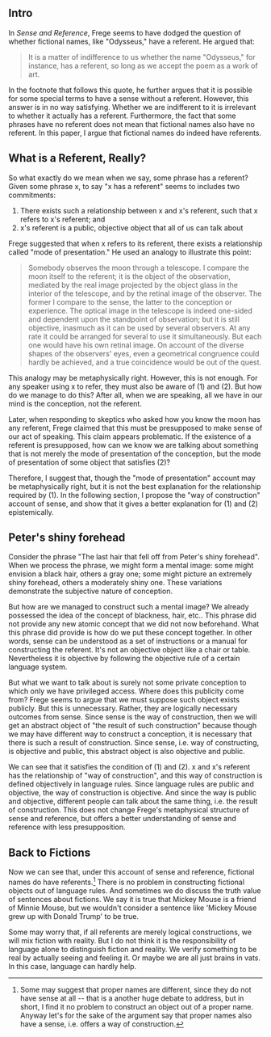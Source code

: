 ## Intro

In *Sense and Reference*, Frege seems to have dodged the question of whether fictional names, like "Odysseus," have a referent. He argued that:

> It is a matter of indifference to us whether the name "Odysseus," for instance, has a referent, so long as we accept the poem as a work of art.

In the footnote that follows this quote, he further argues that it is possible for some special terms to have a sense without a referent. However, this answer is in no way satisfying. Whether we are indifferent to it is irrelevant to whether it actually has a referent. Furthermore, the fact that some phrases have no referent does not mean that fictional names also have no referent. In this paper, I argue that fictional names do indeed have referents.

## What is a Referent, Really?

So what exactly do we mean when we say, some phrase has a referent? Given some phrase x, to say "x has a referent" seems to includes two commitments: 

1. There exists such a relationship between x and x's referent, such that x refers to x's referent; and
2. x's referent is a public, objective object that all of us can talk about

Frege suggested that when x refers to its referent, there exists a relationship called "mode of presentation." He used an analogy to illustrate this point:

> Somebody observes the moon through a telescope. I compare the moon itself to the referent; it is the object of the observation, mediated by the real image projected by the object glass in the interior of the telescope, and by the retinal image of the observer. The former I compare to the sense, the latter to the conception or experience. The optical image in the telescope is indeed one-sided and dependent upon the standpoint of observation; but it is still objective, inasmuch as it can be used by several observers. At any rate it could be arranged for several to use it simultaneously. But each one would have his own retinal image. On account of the diverse shapes of the observers' eyes, even a geometrical congruence could hardly be achieved, and a true coincidence would be out of the quest.

This analogy may be metaphysically right. However, this is not enough. For any speaker using x to refer, they must also be aware of (1) and (2). But how do we manage to do this? After all, when we are speaking, all we have in our mind is the conception, not the referent.

Later, when responding to skeptics who asked how you know the moon has any referent, Frege claimed that this must be presupposed to make sense of our act of speaking. This claim appears problematic. If the existence of a referent is presupposed, how can we know we are talking about something that is not merely the mode of presentation of the conception, but the mode of presentation of some object that satisfies (2)?

Therefore, I suggest that, though the "mode of presentation" account may be metaphysically right, but it is not the best explanation for the relationship required by (1). In the following section, I propose the "way of construction" account of sense, and show that it gives a better explanation for (1) and (2) epistemically.

## Peter's shiny forehead

Consider the phrase "The last hair that fell off from Peter's shiny forehead". When we process the phrase, we might form a mental image: some might envision a black hair, others a gray one; some might picture an extremely shiny forehead, others a moderately shiny one. These variations demonstrate the subjective nature of conception.

But how are we managed to construct such a mental image? We already possessed the idea of the concept of blackness, hair, etc.. This phrase did not provide any new atomic concept that we did not now beforehand. What this phrase did provide is how do we put these concept together. In other words, sense can be understood as a set of instructions or a manual for constructing the referent. It's not an objective object like a chair or table. Nevertheless it is objective by following the objective rule of a certain language system.

But what we want to talk about is surely not some private conception to which only we have privileged access. Where does this publicity come from? Frege seems to argue that we must suppose such object exists publicly. But this is unnecessary. Rather, they are logically necessary outcomes from sense. Since sense is the way of construction, then we will get an abstract object of "the result of such construction" because though we may have different way to construct a conception, it is necessary that there is such a result of construction. Since sense, i.e. way of constructing, is objective and public, this abstract object is also objective and public.

We can see that it satisfies the condition of (1) and (2). x and x's referent has the relationship of "way of construction", and this way of construction is defined objectively in language rules. Since language rules are public and objective, the way of construction is objective. And since the way is public and objective, different people can talk about the same thing, i.e. the result of construction. This does not change Frege's metaphysical structure of sense and reference, but offers a better understanding of sense and reference with less presupposition.

## Back to Fictions

Now we can see that, under this account of sense and reference, fictional names do have referents.[^1] There is no problem in constructing fictional objects out of language rules. And sometimes we do discuss the truth value of sentences about fictions. We say it is true that Mickey Mouse is a friend of Minnie Mouse, but we wouldn't consider a sentence like 'Mickey Mouse grew up with Donald Trump' to be true.

Some may worry that, if all referents are merely logical constructions, we will mix fiction with reality. But I do not think it is the responsibility of language alone to distinguish fiction and reality. We verify something to be real by actually seeing and feeling it. Or maybe we are all just brains in vats. In this case, language can hardly help.

[^1]: Some may suggest that proper names are different, since they do not have sense at all -- that is a another huge debate to address, but in short, I find it no problem to construct an object out of a proper name. Anyway let's for the sake of the argument say that proper names also have a sense, i.e. offers a way of construction.